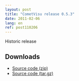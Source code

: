 ```yaml
---
layout: post
title: "CometVisu release 0.5.3"
date: 2011-02-06
lang: en
ref: post110206
---
```


Historic release

Downloads
---------

* [Source code (zip)](https://github.com/CometVisu/CometVisu/archive/v0.5.3.zip)
* [Source code (tar.gz)](https://github.com/CometVisu/CometVisu/archive/v0.5.3.tar.gz)